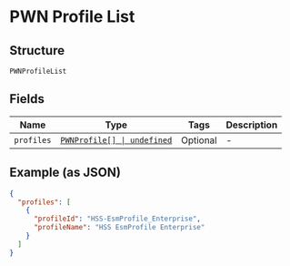 
# PWN Profile List

## Structure

`PWNProfileList`

## Fields

| Name | Type | Tags | Description |
|  --- | --- | --- | --- |
| `profiles` | [`PWNProfile[] \| undefined`](../../doc/models/pwn-profile.md) | Optional | - |

## Example (as JSON)

```json
{
  "profiles": [
    {
      "profileId": "HSS-EsmProfile_Enterprise",
      "profileName": "HSS EsmProfile Enterprise"
    }
  ]
}
```

